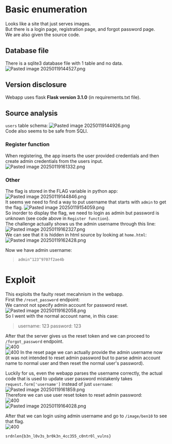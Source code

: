 # Basic enumeration

Looks like a site that just serves images.  
But there is a login page, registration page, and forgot password page.  
We are also given the source code.
## Database file

There is a sqlite3 database file with 1 table and no data.  
![Pasted image 20250119144527.png](images/Pasted%20image%2020250119144527.png)  
## Version disclosure

Webapp uses flask **Flask version 3.1.0** (in requirements.txt file).
## Source analysis

`users` table schema:
![Pasted image 20250119144926.png](images/Pasted%20image%2020250119144926.png)  
Code also seems to be safe from SQLI.  
### Register function

When registering, the app inserts the user provided credentials and then create admin credentials from the users input.  
![Pasted image 20250119161332.png](images/Pasted%20image%2020250119161332.png)
### Other

The flag is stored in the FLAG variable in python app:  
![Pasted image 20250119144846.png](images/Pasted%20image%2020250119144846.png)  
It seems we need to find a way to put username that starts with `admin` to get the flag.
![Pasted image 20250119154059.png](images/Pasted%20image%2020250119154059.png)  
So inorder to display the flag, we need to login as admin but password is unknown (see code above in `Register function`).  
The challenge actually shows us the admin username through this line:  
![Pasted image 20250119162327.png](images/Pasted%20image%2020250119162327.png)  
We can see that it is hidden in html source by looking at `home.html`:  
![Pasted image 20250119162428.png](images/Pasted%20image%2020250119162428.png)  

Now we have admin username:  
> `admin^123^9707f2ae4b`

# Exploit

This exploits the faulty reset mecahnism in the webapp.  
First the `/reset_password` endpoint:  
We cannot not specify admin account for password reset.  
![Pasted image 20250119162058.png](images/Pasted%20image%2020250119162058.png)  
So I went with the normal account name, in this case:
> username: 123 password: 123

After that the server gives us the reset token and we can proceed to `/forgot_password` endpoint.  
![400](images/Pasted%20image%2020250119163107.png)  
![400](images/Pasted%20image%2020250119163129.png)
In the reset page we can actually provide the admin username now (it was not intended to reset admin password but to parse admin account name to normal user and then reset the normal user's password).

Luckily for us, even the webapp parses the username correctly, the actual code that is used to update user password mistakenly takes  `request.form['username']` instead of just `username`:  
![Pasted image 20250119161859.png](images/Pasted%20image%2020250119161859.png)  
Therefore we can use user reset token to reset admin password:  
![400](images/Pasted%20image%2020250119164009.png)  
![Pasted image 20250119164028.png](images/Pasted%20image%2020250119164028.png)  

After that we can login using admin username and go to `/image/ben10` to see that flag.  
![400](images/Pasted%20image%2020250119164205.png)

`srdnlen{b3n_l0v3s_br0k3n_4cc355_c0ntr0l_vulns}`